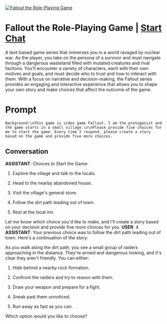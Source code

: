 
[![Fallout the Role-Playing Game](https://flow-prompt-covers.s3.us-west-1.amazonaws.com/icon/vintage/vint_6.png)](https://gptcall.net/chat.html?data=%7B%22contact%22%3A%7B%22id%22%3A%22Yzv0BvCnwG3DKPXNHbXPh%22%2C%22flow%22%3Atrue%7D%7D)
# Fallout the Role-Playing Game | [Start Chat](https://gptcall.net/chat.html?data=%7B%22contact%22%3A%7B%22id%22%3A%22Yzv0BvCnwG3DKPXNHbXPh%22%2C%22flow%22%3Atrue%7D%7D)
A text-based game series that immerses you in a world ravaged by nuclear war. As the player, you take on the persona of a survivor and must navigate through a dangerous wasteland filled with mutated creatures and rival factions. You’ll encounter a variety of characters, each with their own motives and goals, and must decide who to trust and how to interact with them. With a focus on narrative and decision-making, the Fallout series provides an engaging and interactive experience that allows you to shape your own story and make choices that affect the outcome of the game.

# Prompt

```
Background:\nThis game is video game Fallout. I am the protagonist and the game starts in a small village.\n\nPlease provide five choices for me to start the game. Every time I respond, please create a story based on the game and provide five more choices.
```

## Conversation

**ASSISTANT**: Choices to Start the Game:



1. Explore the village and talk to the locals.

2. Head to the nearby abandoned house.

3. Visit the village's general store.

4. Follow the dirt path leading out of town.

5. Rest at the local inn.



Let me know which choice you'd like to make, and I'll create a story based on your decision and provide five more choices for you.
**USER**: 4
**ASSISTANT**: Your previous choice was to follow the dirt path leading out of town. Here's a continuation of the story:



As you walk along the dirt path, you see a small group of raiders approaching in the distance. They're armed and dangerous looking, and it's clear they aren't friendly. You can either:



1. Hide behind a nearby rock formation.

2. Confront the raiders and try to reason with them.

3. Draw your weapon and prepare for a fight.

4. Sneak past them unnoticed.

5. Run away as fast as you can.



Which option would you like to choose?


